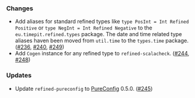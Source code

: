 ### Changes

* Add aliases for standard refined types like
  `type PosInt = Int Refined Positive` or
  `type NegInt = Int Refined Negative` to the
  `eu.timepit.refined.types` package. The date and time related type
  aliases haven been moved from `util.time` to the `types.time` package.
  ([#236][#236], [#240][#240], [#249][#249])
* Add `Cogen` instance for any refined type to `refined-scalacheck`.
  ([#244][#244], [#248][#248])

### Updates

* Update `refined-pureconfig` to [PureConfig][pureconfig] 0.5.0.
  ([#245][#245])

[#236]: https://github.com/fthomas/refined/pull/236
[#240]: https://github.com/fthomas/refined/pull/240
[#244]: https://github.com/fthomas/refined/issues/244
[#245]: https://github.com/fthomas/refined/pull/245
[#248]: https://github.com/fthomas/refined/pull/248
[#249]: https://github.com/fthomas/refined/pull/249
[pureconfig]: https://github.com/melrief/pureconfig
